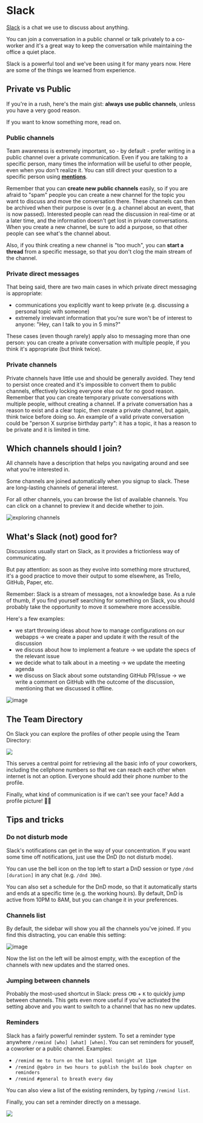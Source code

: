 # Slack

[Slack](https://slack.com/) is a chat we use to discuss about anything.

You can join a conversation in a public channel or talk privately to a co-worker and it's a great way to keep the conversation while maintaining the office a quiet place.

Slack is a powerful tool and we've been using it for many years now. Here are some of the things we learned from experience.

## Private vs Public

If you're in a rush, here's the main gist: **always use public channels**, unless you have a very good reason.

If you want to know something more, read on.

### Public channels
Team awareness is extremely important, so - by default - prefer writing in a public channel over a private communication.
Even if you are talking to a specific person, many times the information will be useful to other people, even when you don't realize it.
You can still direct your question to a specific person using [**mentions**](https://get.slack.help/hc/en-us/articles/205240127-Mention-a-team-member).

Remember that you can **create new public channels** easily, so if you are afraid to "spam" people you can create a new channel for the topic you want to discuss and move the conversation there. These channels can then be archived when their purpose is over (e.g. a channel about an event, that is now passed).
Interested people can read the discussion in real-time or at a later time, and the information doesn't get lost in private conversations.
When you create a new channel, be sure to add a purpose, so that other people can see what's the channel about.

Also, if you think creating a new channel is "too much", you can **start a thread** from a specific message, so that you don't clog the main stream of the channel.

### Private direct messages
That being said, there are two main cases in which private direct messaging is appropriate:
- communications you explicitly want to keep private (e.g. discussing a personal topic with someone)
- extremely irrelevant information that you're sure won't be of interest to anyone: "Hey, can I talk to you in 5 mins?"

These cases (even though rarely) apply also to messaging more than one person: you can create a private conversation with multiple people, if you think it's appropriate (but think twice).

### Private channels
Private channels have little use and should be generally avoided. They tend to persist once created and it's impossible to convert them to public channels, effectively locking everyone else out for no good reason.
Remember that you can create temporary private conversations with multiple people, without creating a channel.
If a private conversation has a reason to exist and a clear topic, then create a private channel, but again, think twice before doing so.
An example of a valid private conversation could be "person X surprise birthday party": it has a topic, it has a reason to be private and it is limited in time.

## Which channels should I join?
All channels have a description that helps you navigating around and see what you're interested in. 

Some channels are joined automatically when you signup to slack. These are long-lasting channels of general interest.

For all other channels, you can browse the list of available channels. You can click on a channel to preview it and decide whether to join.

![exploring channels](http://g.recordit.co/W1IpL2JCe2.gif)

## What's Slack (not) good for?
Discussions usually start on Slack, as it provides a frictionless way of communicating.

But pay attention: as soon as they evolve into something more structured, it's a good practice to move their output to some elsewhere, as Trello, GitHub, Paper, etc. 

Remember: Slack is a stream of messages, not a knowledge base. As a rule of thumb, if you find yourself searching for something on Slack, you should probably take the opportunity to move it somewhere more accessible.

Here's a few examples:

- we start throwing ideas about how to manage configurations on our webapps &rarr; we create a paper and update it with the result of the discussion
- we discuss about how to implement a feature &rarr; we update the specs of the relevant issue
- we decide what to talk about in a meeting &rarr; we update the meeting agenda
- we discuss on Slack about some outstanding GitHub PR/issue &rarr; we write a comment on GitHub with the outcome of the discussion, mentioning that we discussed it offline.

![image](https://cloud.githubusercontent.com/assets/691940/23167882/7231dde8-f846-11e6-8de6-190b77152e8f.png)

## The Team Directory
On Slack you can explore the profiles of other people using the Team Directory:

![](http://g.recordit.co/xuXF0b7D7u.gif)

This serves a central point for retrieving all the basic info of your coworkers, including the cellphone numbers so that we can reach each other when internet is not an option. Everyone should add their phone number to the profile.

Finally, what kind of communication is if we can't see your face? Add a profile picture! 👩👱 

## Tips and tricks

### Do not disturb mode
Slack's notifications can get in the way of your concentration. If you want some time off notifications, just use the DnD (to not disturb mode).

You can use the bell icon on the top left to start a DnD session or type `/dnd [duration]` in any chat (e.g. `/dnd 30m`).

You can also set a schedule for the DnD mode, so that it automatically starts and ends at a specific time (e.g. the working hours). By default, DnD is active from 10PM to 8AM, but you can change it in your preferences.

### Channels list
By default, the sidebar will show you all the channels you've joined. If you find this distracting, you can enable this setting:

![image](https://cloud.githubusercontent.com/assets/691940/23169034/8f78320e-f84a-11e6-9b1d-56aeccbcccbf.png)

Now the list on the left will be almost empty, with the exception of the channels with new updates and the starred ones.

### Jumping between channels
Probably the most-used shortcut in Slack: press `CMD` + `K` to quickly jump between channels. This gets even more useful if you've activated the setting above and you want to switch to a channel that has no new updates.

### Reminders
Slack has a fairly powerful reminder system. To set a reminder type anywhere `/remind [who] [what] [when]`. You can set reminders for youself, a coworker or a public channel. Examples:

- `/remind me to turn on the bat signal tonight at 11pm`
- `/remind @gabro in two hours to publish the buildo book chapter on reminders`
- `/remind #general to breath every day`

You can also view a list of the existing reminders, by typing `/remind list`.

Finally, you can set a reminder directly on a message.

![](http://g.recordit.co/eR8ydakEfp.gif)
